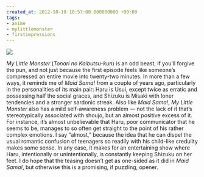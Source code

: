 ```yaml
---
created_at: 2012-10-10 18:57:00.000000000 +00:00
tags:
- anime
- mylittlemonster
- firstimpressions
---
```


![](/blog/media/tumblr_mbowzkDVQB1qhcb4p.jpg)

*My Little Monster* (*Tonari no Kaibutsu-kun*) is an odd beast, if
you’ll forgive the pun, and not just because the first episode feels
like someone’s compressed an entire movie into twenty-two minutes. In
more than a few ways, it reminds me of *Maid Sama!* from a couple of
years ago, particularly in the personalities of its main pair: Haru is
Usui, except twice as erratic and possessing half the social graces, and
Shizuku is Misaki with loner tendencies and a stronger sardonic streak.
Also like *Maid Sama!*, *My Little Monster* also has a mild
self-awareness problem — not the lack of it that’s stereotypically
associated with shoujo, but an almost positive excess of it. For
instance, it’s almost unbelievable that Haru, poor communicator that he
seems to be, manages to so often get straight to the point of his rather
complex emotions. I say “almost,” because the idea that he can dispel
the usual romantic confusion of teenagers so readily with his child-like
credulity makes some sense. In any case, it makes for an entertaining
show where Haru, intentionally or unintentionally, is constantly keeping
Shizuku on her feet. I do hope that the teasing doesn’t get as one-sided
as it did in *Maid Sama!*, but otherwise this is a promising, if
puzzling, opener.
